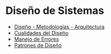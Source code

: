 # Diseño de Sistemas

- [Diseño - Metodologías - Arquitectura]("DiseñoMetodologiasYArquitectura.md")
- [Cualidades del Diseño]("CualidadesDelDiseño.md")
- [Manejo de Errores]("ManejoDeErrores.md")
- [Patrones de Diseño]("PatronesDeDiseño.md)